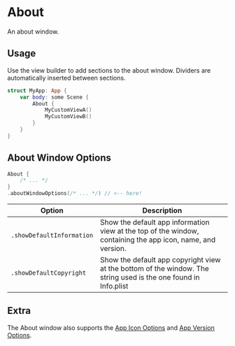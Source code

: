# About
An about window.

## Usage
Use the view builder to add sections to the about window.  Dividers are automatically inserted between sections.
```swift
struct MyApp: App {
	var body: some Scene {
		About {
			MyCustomViewA()
			MyCustomViewB()
		}
	}
}
```

## About Window Options
```swift
About {
	/* ... */
}
.aboutWindowOptions(/* ... */) // <-- here!
```
| Option | Description |
| - | - |
| `.showDefaultInformation` | Show the default app information view at the top of the window, containing the app icon, name, and version. |
| `.showDefaultCopyright` | Show the default app copyright view at the bottom of the window.  The string used is the one found in Info.plist |

## Extra
The About window also supports the [App Icon Options](Sources/_MoreWindowsCommon/DOCUMENTATION.md#app-icon-options) and [App Version Options](Sources/_MoreWindowsCommon/DOCUMENTATION.md#app-version-options).
